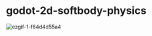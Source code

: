 # godot-2d-softbody-physics

![ezgif-1-f64d4d55a4](https://user-images.githubusercontent.com/26881983/174471035-4638e746-0258-47a7-b4ba-191f89d5ee35.gif)
